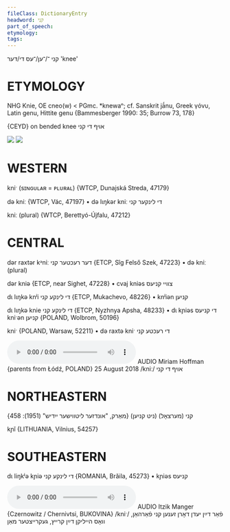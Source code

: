 ```yaml
---
fileClass: DictionaryEntry
headword: קני
part_of_speech: 
etymology: 
tags: 
---
```

קני
־/־ען/־עס
די/דער
'knee'

ETYMOLOGY
===========
NHG Knie, OE cneo(w) < PGmc. *knewaⁿ; cf. Sanskrit jā́nu, Greek γόνυ, Latin genu, Hittite genu
{Bammesberger 1990: 35; Burrow 73, 178}

{CEYD}
on bended knee	אױף די קני

![](https://ia802902.us.archive.org/9/items/Yiddish-Dialect-Maps/Herzog4-32-34-HorKniShif-123.jpg)
![](https://ia802902.us.archive.org/9/items/Yiddish-Dialect-Maps/Herzog5-12-Kni-172.jpg)

WESTERN
========

kniˑ (sɪɴɢᴜʟᴀʀ = ᴘʟᴜʀᴀʟ) {WTCP, Dunajská Streda, 47179}

də kniː {WTCP, Vác, 47197}
	•	də lɩŋkər kniː די לינקער קני

kniː (plural) {WTCP, Berettyó-Újfalu, 47212}

CENTRAL
========

dər raxtər kᵊniː דער רעכטער קני {ETCP, Sîg Felső Szek, 47223}
	•	də kniː (plural)

dər kniə {ETCP, near Sighet, 47228}
	•	cvaj kniəs צוויי קניעס

dɩ lɩŋkə knʲi די לינקע קני {ETCP, Mukachevo, 48226}
	•	knʲiən קניִען

dɩ lɩŋkə knie די לינקע קני {ETCP, Nyzhnya Apsha, 48233}
	•	dɩ kɲiəs די קניעס
kniˑən קניִען {POLAND, Wolbrom, 50196}

kniˑ {POLAND, Warsaw, 52211}
	•	də raxtə kniˑ די רעכטע קני

<audio controls src="https://ia601508.us.archive.org/11/items/MiriamHoffman/Miriam%20Hoffman%2025%20August%202018%20-%20af%20di%20kni.mp3"></audio>
AUDIO Miriam Hoffman {parents from Łódź, POLAND} 25 August 2018
/kniː/
אויף די קני

NORTHEASTERN
==============

קני (מערצאָל) (ניט קניִען)
{מאַרק, "אונדזער ליטווישער ייִדיש" (1951): 458}

kɲĭ {LITHUANIA, Vilnius, 54257}

SOUTHEASTERN
==============

dɩ liŋkʲə kɲiə די לינקע קני {ROMANIA, Brăila, 45273}
	•	kɲiəs קניעס

<audio controls src="https://ia802905.us.archive.org/25/items/MangerLexicon/Manger%20-%20Di%20Balade%20Fun%20Dem%20Layzikn%20Mit%20Dem%20Gekreytsiktn%20-%20far%20dayn%20yedn%20dorn%20zenen%20kni%20farhan%20vos%20heylikn%20dayn%20krayts%20gekraytster%20man.mp3"></audio>
AUDIO Itzik Manger {Czernowitz / Chernivtsi, BUKOVINA}
/kniˑ/
פֿאַר דײַן יעדן דאָרן זענען קני פֿאַרהאַן, וואָס הייליקן דײַן קרייץ, געקרייצטער מאַן